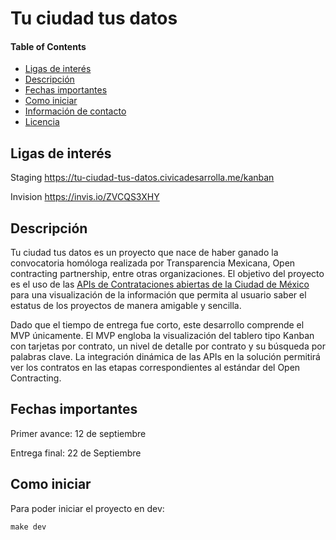 # Tu ciudad tus datos

#### Table of Contents
- [Ligas de interés](#ligas-de-interés)
- [Descripción](#descripción)
- [Fechas importantes](#fechas-importantes)
- [Como iniciar](#como-iniciar)
- [Información de contacto](#información-contacto)
- [Licencia](#licencia)

## Ligas de interés
Staging https://tu-ciudad-tus-datos.civicadesarrolla.me/kanban

Invision https://invis.io/ZVCQS3XHY

## Descripción
Tu ciudad tus datos es un proyecto que nace de haber ganado la convocatoria homóloga realizada por Transparencia Mexicana, Open contracting partnership, entre otras organizaciones. El objetivo del proyecto es el uso de las [APIs de Contrataciones abiertas de la Ciudad de México](http://www.contratosabiertos.cdmx.gob.mx/datos-abiertos) para una visualización de la información que permita al usuario saber el estatus de los proyectos de manera amigable y sencilla. 

Dado que el tiempo de entrega fue corto, este desarrollo comprende el MVP únicamente. 
El MVP engloba la visualización del tablero tipo Kanban con tarjetas por contrato, un nivel de detalle por contrato y su búsqueda por palabras clave. La integración dinámica de las APIs en la solución permitirá ver los contratos en las etapas correspondientes al estándar del Open Contracting.

## Fechas importantes
Primer avance: 12 de septiembre

Entrega final: 22 de Septiembre

## Como iniciar

Para poder iniciar el proyecto en dev:
```
make dev
```
